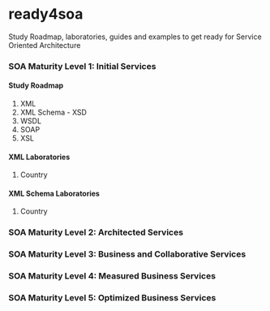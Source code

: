 # ready4soa
Study Roadmap, laboratories, guides and examples to get ready for Service Oriented Architecture

### SOA Maturity Level 1: Initial Services

#### Study Roadmap
1. XML
2. XML Schema - XSD
3. WSDL
4. SOAP
5. XSL

#### XML Laboratories
1. Country

#### XML Schema Laboratories
1. Country

### SOA Maturity Level 2: Architected Services 

### SOA Maturity Level 3: Business and Collaborative Services  

### SOA Maturity Level 4: Measured Business Services

### SOA Maturity Level 5: Optimized Business Services
